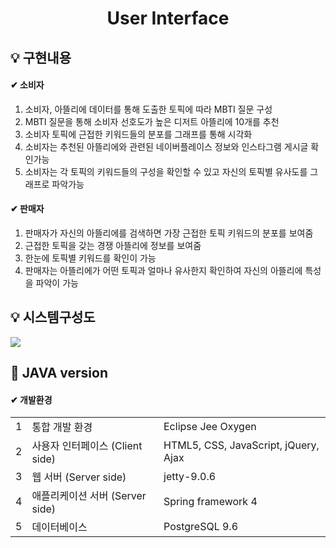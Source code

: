 <h1 align="center">User Interface</h1>
<h2>💡 구현내용</h2>
<h4>✔ 소비자</h4>
<ol>
<li>소비자, 아뜰리에 데이터를 통해 도출한 토픽에 따라 MBTI 질문 구성</li>
<li>MBTI 질문을 통해 소비자 선호도가 높은 디저트 아뜰리에 10개를 추천</li>
<li>소비자 토픽에 근접한 키워드들의 분포를 그래프를 통해 시각화</li>
<li>소비자는 추천된 아뜰리에와 관련된 네이버플레이스 정보와 인스타그램 게시글 확인가능</li>
<li>소비자는 각 토픽의 키워드들의 구성을 확인할 수 있고 자신의 토픽별 유사도를 그래프로 파악가능</li>
</ol>
<h4>✔ 판매자</h4>
<ol>
<li>판매자가 자신의 아뜰리에를 검색하면 가장 근접한 토픽 키워드의 분포를 보여줌</li>
<li>근접한 토픽을 갖는 경쟁 아뜰리에 정보를 보여줌</li>
<li>한눈에 토픽별 키워드를 확인이 가능</li>
<li>판매자는 아뜰리에가 어떤 토픽과 얼마나 유사한지 확인하여 자신의 아뜰리에 특성을 파악이 가능</li>
</ol>
<h2>💡 시스템구성도</h2>
<img src='https://ifh.cc/g/4HyY2U.png' border='0'>
<h2>🔶 JAVA version</h2>
<h4>✔ 개발환경</h4>
<table>
<tr><td>1</td><td>통합 개발 환경</td><td>Eclipse Jee Oxygen</td></tr>
<tr><td>2</td><td>사용자 인터페이스 (Client side)</td><td>HTML5, CSS, JavaScript, jQuery, Ajax</td></tr>
<tr><td>3</td><td>웹 서버 (Server side)</td><td>jetty-9.0.6</td></tr>
<tr><td>4</td><td>애플리케이션 서버 (Server side)</td><td>Spring framework 4</td></tr>
<tr><td>5</td><td>데이터베이스</td><td>PostgreSQL 9.6</td></tr>
</table>
